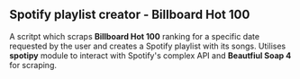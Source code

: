 ## Spotify playlist creator - Billboard Hot 100

A scritpt which scraps **Billboard Hot 100** ranking for a specific date requested by the user and creates a Spotify playlist with its songs. Utilises **spotipy** module to interact with Spotify's complex API and **Beautfiul Soap 4** for scraping.
